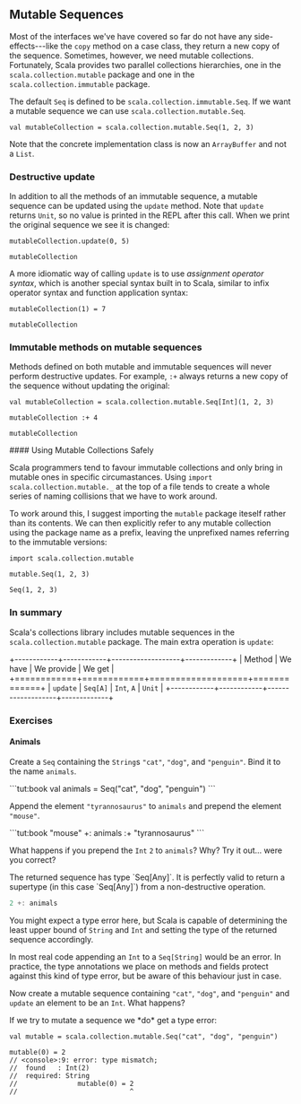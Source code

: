 ## Mutable Sequences

Most of the interfaces we've have covered so far do not have any side-effects---like the `copy` method on a case class, they return a new copy of the sequence. Sometimes, however, we need mutable collections. Fortunately, Scala provides two parallel collections hierarchies, one in the `scala.collection.mutable` package and one in the `scala.collection.immutable` package.

The default `Seq` is defined to be `scala.collection.immutable.Seq`. If we want a mutable sequence we can use `scala.collection.mutable.Seq`.

```tut:book
val mutableCollection = scala.collection.mutable.Seq(1, 2, 3)
```

Note that the concrete implementation class is now an `ArrayBuffer` and not a `List`.

### Destructive update

In addition to all the methods of an immutable sequence, a mutable sequence can be updated using the `update` method. Note that `update` returns `Unit`, so no value is printed in the REPL after this call. When we print the original sequence we see it is changed:

```tut:book:silent
mutableCollection.update(0, 5)
```

```tut:book
mutableCollection
```

A more idiomatic way of calling `update` is to use *assignment operator syntax*, which is another special syntax built in to Scala, similar to infix operator syntax and function application syntax:

```tut:book:silent
mutableCollection(1) = 7
```

```tut:book
mutableCollection
```

### Immutable methods on mutable sequences

Methods defined on both mutable and immutable sequences will never perform destructive updates. For example, `:+` always returns a new copy of the sequence without updating the original:

```tut:book
val mutableCollection = scala.collection.mutable.Seq[Int](1, 2, 3)

mutableCollection :+ 4

mutableCollection
```

<div class="callout callout-info">
#### Using Mutable Collections Safely

Scala programmers tend to favour immutable collections and only bring in mutable ones in specific circumastances. Using `import scala.collection.mutable._` at the top of a file tends to create a whole series of naming collisions that we have to work around.

To work around this, I suggest importing the `mutable` package iteself rather than its contents. We can then explicitly refer to any mutable collection using the package name as a prefix, leaving the unprefixed names referring to the immutable versions:

```tut:book:silent
import scala.collection.mutable
```

```tut:book
mutable.Seq(1, 2, 3)

Seq(1, 2, 3)
```
</div>

### In summary

Scala's collections library includes mutable sequences in the `scala.collection.mutable` package. The main extra operation is `update`:

+------------+------------+-------------------+-------------+
| Method     | We have    | We provide        | We get      |
+============+============+===================+=============+
| `update`   | `Seq[A]`   | `Int`, `A`        | `Unit`      |
+------------+------------+-------------------+-------------+


### Exercises

#### Animals

Create a `Seq` containing the `String`s `"cat"`, `"dog"`, and `"penguin"`. Bind it to the name `animals`.

<div class="solution">
```tut:book
val animals = Seq("cat", "dog", "penguin")
```
</div>

Append the element `"tyrannosaurus"` to `animals` and prepend the element `"mouse"`.

<div class="solution">
```tut:book
"mouse" +: animals :+ "tyrannosaurus"
```
</div>

What happens if you prepend the `Int` `2` to `animals`? Why? Try it out... were you correct?

<div class="solution">
The returned sequence has type `Seq[Any]`.  It is perfectly valid to return a supertype (in this case `Seq[Any]`) from a non-destructive operation.

```scala
2 +: animals
```

You might expect a type error here, but Scala is capable of determining the least upper bound of `String` and `Int` and setting the type of the returned sequence accordingly.

In most real code appending an `Int` to a `Seq[String]` would be an error. In practice, the type annotations we place on methods and fields protect against this kind of type error, but be aware of this behaviour just in case.
</div>

Now create a mutable sequence containing `"cat"`, `"dog"`, and `"penguin"` and `update` an element to be an `Int`. What happens?

<div class="solution">
If we try to mutate a sequence we *do* get a type error:

```tut:book
val mutable = scala.collection.mutable.Seq("cat", "dog", "penguin")
```

```tut:book:silent:fail
mutable(0) = 2
// <console>:9: error: type mismatch;
//  found   : Int(2)
//  required: String
//               mutable(0) = 2
//                            ^
```
</div>
